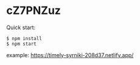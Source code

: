 # cZ7PNZuz

Quick start:

```
$ npm install
$ npm start
````


example:
https://timely-syrniki-208d37.netlify.app/
